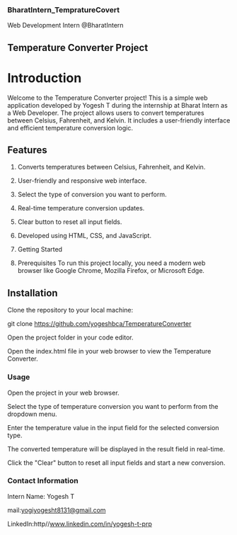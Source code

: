 ### BharatIntern_TempratureCovert
Web Development Intern @BharatIntern

## Temperature Converter Project
# Introduction
Welcome to the Temperature Converter project! This is a simple web application developed by Yogesh T during the internship at Bharat Intern as a Web Developer. The project allows users to convert temperatures between Celsius, Fahrenheit, and Kelvin. It includes a user-friendly interface and efficient temperature conversion logic.

## Features
1. Converts temperatures between Celsius, Fahrenheit, and Kelvin.

2. User-friendly and responsive web interface.

3. Select the type of conversion you want to perform.

4. Real-time temperature conversion updates.

5. Clear button to reset all input fields.

6. Developed using HTML, CSS, and JavaScript.
 
6. Getting Started

7. Prerequisites
To run this project locally, you need a modern web browser like Google Chrome, Mozilla Firefox, or Microsoft Edge.

## Installation
Clone the repository to your local machine:

git clone https://github.com/yogeshbca/TemperatureConverter

Open the project folder in your code editor.

Open the index.html file in your web browser to view the Temperature Converter.

### Usage
Open the project in your web browser.

Select the type of temperature conversion you want to perform from the dropdown menu.

Enter the temperature value in the input field for the selected conversion type.

The converted temperature will be displayed in the result field in real-time.

Click the "Clear" button to reset all input fields and start a new conversion.

### Contact Information
Intern Name: Yogesh T 

mail:yogiyogesht8131@gmail.com

LinkedIn:http//www.linkedin.com/in/yogesh-t-prp
